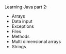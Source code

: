 Learning Java part 2:
* Arrays
* Data input
* Exceptions
* Files
* Methods
* Multi dimensional arrays
* Strings
